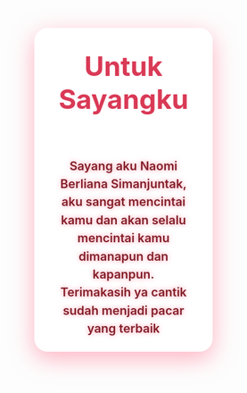 <!DOCTYPE html>
<html lang="id">
<head>
  <meta charset="UTF-8" />
  <meta name="viewport" content="width=device-width, initial-scale=1, maximum-scale=1" />
  <title>Untuk Sayangku</title>
  <style>
    @import url('https://fonts.googleapis.com/css2?family=Great+Vibes&family=Poppins:wght@400;600&display=swap');

    html, body {
      margin: 0;
      padding: 0;
      height: 100%;
      background: linear-gradient(135deg, #ff9a9e 0%, #fad0c4 99%, #fad0c4 100%);
      display: flex;
      justify-content: center;
      align-items: center;
      font-family: 'Poppins', sans-serif;
      overflow: hidden;
      user-select: none;
      color: #6b0f1a;
    }

    #container {
      background: rgba(255, 255, 255, 0.85);
      width: 320px;
      max-width: 95vw;
      height: 580px;
      padding: 30px 25px;
      border-radius: 24px;
      box-shadow: 0 12px 40px rgba(255, 105, 135, 0.5);
      box-sizing: border-box;
      display: flex;
      flex-direction: column;
      justify-content: center;
      align-items: center;
      text-align: center;
    }

    h1 {
      font-family: 'Great Vibes', cursive;
      font-size: 3rem;
      color: #d93a56;
      margin-bottom: 20px;
      text-shadow: 1px 1px 5px #fff1f4;
      user-select: text;
    }

    p.message {
      font-size: 1.35rem;
      font-weight: 600;
      line-height: 1.5;
      padding: 0 10px;
      color: #811f28;
      font-family: 'Poppins', sans-serif;
      user-select: text;
      white-space: pre-wrap;
      word-break: break-word;
      text-shadow: 0 0 8px rgba(255, 77, 108, 0.6);
    }

    /* Mobile responsiveness */
    @media (max-width: 380px) {
      #container {
        width: 95vw;
        height: 580px;
        padding: 25px 15px;
      }
      h1 {
        font-size: 2.3rem;
      }
      p.message {
        font-size: 1.2rem;
      }
    }
  </style>
</head>
<body>
  <main id="container" role="main" aria-label="Surprise love message">
    <h1>Untuk Sayangku</h1>
    <p class="message">
Sayang aku Naomi Berliana Simanjuntak,
aku sangat mencintai kamu dan akan selalu mencintai kamu dimanapun dan kapanpun.
Terimakasih ya cantik sudah menjadi pacar yang terbaik
    </p>
  </main>
</body>
</html>
</content>
</create_file>
